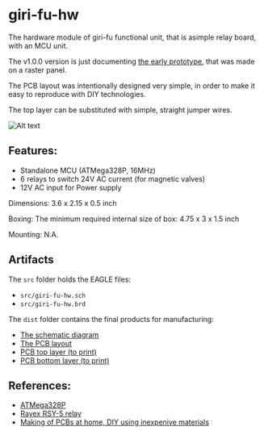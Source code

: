 giri-fu-hw
==========

The hardware module of giri-fu functional unit, that is asimple relay board, with an MCU unit.

The v1.0.0 version is just documenting [the early prototype](docs/images/prototype?raw=true "giri-fu-hw prototype"),
that was made on a raster panel.

The PCB layout was intentionally designed very simple, in order to make it easy to reproduce with DIY technologies.

The top layer can be substituted with simple, straight jumper wires.

![Alt text](docs/images/prototype?raw=true "giri-fu-hw prototype")

## Features:

- Standalone MCU (ATMega328P, 16MHz)
- 6 relays to switch 24V AC current (for magnetic valves)
- 12V AC input for Power supply

Dimensions: 3.6 x 2.15 x 0.5 inch

Boxing: The minimum required internal size of box: 4.75 x 3 x 1.5 inch

Mounting: N.A.

## Artifacts

The `src` folder holds the EAGLE files:

- `src/giri-fu-hw.sch`
- `src/giri-fu-hw.brd`

The `dist` folder contains the final products for manufacturing:

- [The schematic diagram](dist/giri-hw_brd.pdf)
- [The PCB layout](dist/giri-hw_sch.pdf)
- [PCB top layer (to print)](dist/giri-hw_top.pdf)
- [PCB bottom layer (to print)](dist/giri-hw_bottom.pdf)


## References:

- [ATMega328P](http://www.atmel.com/Images/Atmel-42735-8-bit-AVR-Microcontroller-ATmega328-328P_datasheet.pdf)
- [Rayex RSY-5 relay](docs/datasheets/RSY-5G5V1K5V1_EN.pdf)
- [Making of PCBs at home, DIY using inexpenive materials](https://www.youtube.com/watch?v=mv7Y0A9YeUc)

